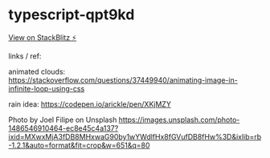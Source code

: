 # typescript-qpt9kd

[View on StackBlitz ⚡️](https://stackblitz.com/edit/typescript-qpt9kd)

links / ref:

animated clouds:
https://stackoverflow.com/questions/37449940/animating-image-in-infinite-loop-using-css

rain idea: 
https://codepen.io/arickle/pen/XKjMZY


Photo by Joel Filipe on Unsplash
https://images.unsplash.com/photo-1486546910464-ec8e45c4a137?ixid=MXwxMjA3fDB8MHxwaG90by1wYWdlfHx8fGVufDB8fHw%3D&ixlib=rb-1.2.1&auto=format&fit=crop&w=651&q=80